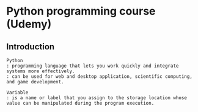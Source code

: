 # Python programming course (Udemy)

## Introduction

    Python
    : programming language that lets you work quickly and integrate systems more effectively.
    : can be used for web and desktop application, scientific computing, and game development.

    Variable
    : is a name or label that you assign to the storage location whose value can be manipulated during the program execution.

